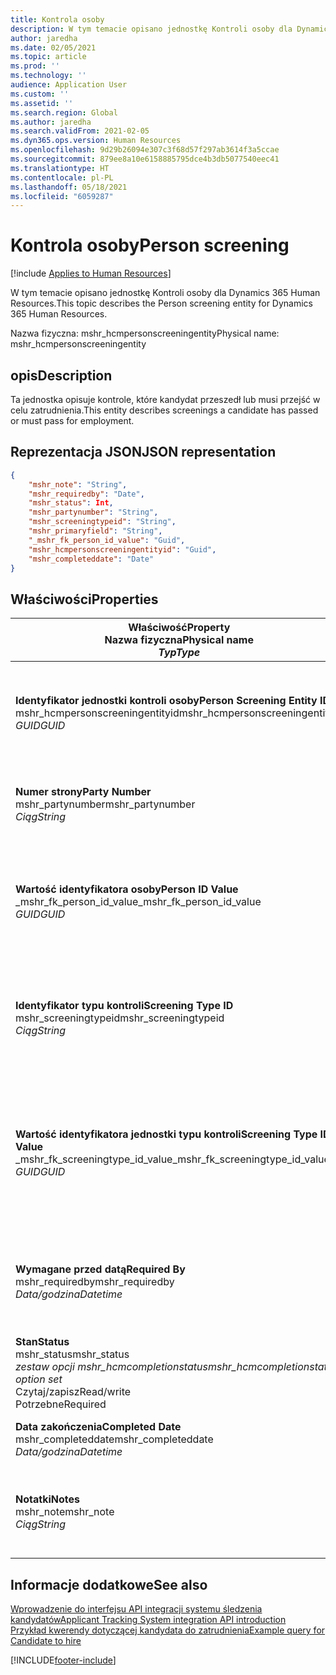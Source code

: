 ```yaml
---
title: Kontrola osoby
description: W tym temacie opisano jednostkę Kontroli osoby dla Dynamics 365 Human Resources.
author: jaredha
ms.date: 02/05/2021
ms.topic: article
ms.prod: ''
ms.technology: ''
audience: Application User
ms.custom: ''
ms.assetid: ''
ms.search.region: Global
ms.author: jaredha
ms.search.validFrom: 2021-02-05
ms.dyn365.ops.version: Human Resources
ms.openlocfilehash: 9d29b26094e307c3f68d57f297ab3614f3a5ccae
ms.sourcegitcommit: 879ee8a10e6158885795dce4b3db5077540eec41
ms.translationtype: HT
ms.contentlocale: pl-PL
ms.lasthandoff: 05/18/2021
ms.locfileid: "6059287"
---
```

# <a name="person-screening"></a><span data-ttu-id="7f8c9-103">Kontrola osoby</span><span class="sxs-lookup"><span data-stu-id="7f8c9-103">Person screening</span></span>

[!include [Applies to Human Resources](../includes/applies-to-hr.md)]

<span data-ttu-id="7f8c9-104">W tym temacie opisano jednostkę Kontroli osoby dla Dynamics 365 Human Resources.</span><span class="sxs-lookup"><span data-stu-id="7f8c9-104">This topic describes the Person screening entity for Dynamics 365 Human Resources.</span></span>

<span data-ttu-id="7f8c9-105">Nazwa fizyczna: mshr_hcmpersonscreeningentity</span><span class="sxs-lookup"><span data-stu-id="7f8c9-105">Physical name: mshr_hcmpersonscreeningentity</span></span>

## <a name="description"></a><span data-ttu-id="7f8c9-106">opis</span><span class="sxs-lookup"><span data-stu-id="7f8c9-106">Description</span></span>

<span data-ttu-id="7f8c9-107">Ta jednostka opisuje kontrole, które kandydat przeszedł lub musi przejść w celu zatrudnienia.</span><span class="sxs-lookup"><span data-stu-id="7f8c9-107">This entity describes screenings a candidate has passed or must pass for employment.</span></span>

## <a name="json-representation"></a><span data-ttu-id="7f8c9-108">Reprezentacja JSON</span><span class="sxs-lookup"><span data-stu-id="7f8c9-108">JSON representation</span></span>

```json
{
    "mshr_note": "String",
    "mshr_requiredby": "Date",
    "mshr_status": Int,
    "mshr_partynumber": "String",
    "mshr_screeningtypeid": "String",
    "mshr_primaryfield": "String",
    "_mshr_fk_person_id_value": "Guid",
    "mshr_hcmpersonscreeningentityid": "Guid",
    "mshr_completeddate": "Date"
}
```

## <a name="properties"></a><span data-ttu-id="7f8c9-109">Właściwości</span><span class="sxs-lookup"><span data-stu-id="7f8c9-109">Properties</span></span>

| <span data-ttu-id="7f8c9-110">Właściwość</span><span class="sxs-lookup"><span data-stu-id="7f8c9-110">Property</span></span><br><span data-ttu-id="7f8c9-111">**Nazwa fizyczna**</span><span class="sxs-lookup"><span data-stu-id="7f8c9-111">**Physical name**</span></span><br><span data-ttu-id="7f8c9-112">**_Typ_**</span><span class="sxs-lookup"><span data-stu-id="7f8c9-112">**_Type_**</span></span> | <span data-ttu-id="7f8c9-113">Użycie</span><span class="sxs-lookup"><span data-stu-id="7f8c9-113">Use</span></span> | <span data-ttu-id="7f8c9-114">opis</span><span class="sxs-lookup"><span data-stu-id="7f8c9-114">Description</span></span> |
| --- | --- | --- |
| <span data-ttu-id="7f8c9-115">**Identyfikator jednostki kontroli osoby**</span><span class="sxs-lookup"><span data-stu-id="7f8c9-115">**Person Screening Entity ID**</span></span><br><span data-ttu-id="7f8c9-116">mshr_hcmpersonscreeningentityid</span><span class="sxs-lookup"><span data-stu-id="7f8c9-116">mshr_hcmpersonscreeningentityid</span></span><br><span data-ttu-id="7f8c9-117">*GUID*</span><span class="sxs-lookup"><span data-stu-id="7f8c9-117">*GUID*</span></span> | <span data-ttu-id="7f8c9-118">Tylko do odczytu</span><span class="sxs-lookup"><span data-stu-id="7f8c9-118">Read-only</span></span><br><span data-ttu-id="7f8c9-119">Potrzebne</span><span class="sxs-lookup"><span data-stu-id="7f8c9-119">Required</span></span><br><span data-ttu-id="7f8c9-120">Wygenerowany przez system</span><span class="sxs-lookup"><span data-stu-id="7f8c9-120">System-generated</span></span> | <span data-ttu-id="7f8c9-121">Unikalny identyfikator podstawowy dla rekordu kontroli osoby.</span><span class="sxs-lookup"><span data-stu-id="7f8c9-121">Unique primary identifier for the person screening record.</span></span> |
| <span data-ttu-id="7f8c9-122">**Numer strony**</span><span class="sxs-lookup"><span data-stu-id="7f8c9-122">**Party Number**</span></span><br><span data-ttu-id="7f8c9-123">mshr_partynumber</span><span class="sxs-lookup"><span data-stu-id="7f8c9-123">mshr_partynumber</span></span><br><span data-ttu-id="7f8c9-124">*Ciąg*</span><span class="sxs-lookup"><span data-stu-id="7f8c9-124">*String*</span></span> | <span data-ttu-id="7f8c9-125">Czytaj/zapisz</span><span class="sxs-lookup"><span data-stu-id="7f8c9-125">Read/write</span></span><br><span data-ttu-id="7f8c9-126">Potrzebne</span><span class="sxs-lookup"><span data-stu-id="7f8c9-126">Required</span></span> | <span data-ttu-id="7f8c9-127">Numer strony (osoby) skojarzony z kandydatem.</span><span class="sxs-lookup"><span data-stu-id="7f8c9-127">The party (person) number associated with the candidate.</span></span> |
| <span data-ttu-id="7f8c9-128">**Wartość identyfikatora osoby**</span><span class="sxs-lookup"><span data-stu-id="7f8c9-128">**Person ID Value**</span></span><br><span data-ttu-id="7f8c9-129">_mshr_fk_person_id_value</span><span class="sxs-lookup"><span data-stu-id="7f8c9-129">_mshr_fk_person_id_value</span></span><br><span data-ttu-id="7f8c9-130">*GUID*</span><span class="sxs-lookup"><span data-stu-id="7f8c9-130">*GUID*</span></span> | <span data-ttu-id="7f8c9-131">Tylko do odczytu</span><span class="sxs-lookup"><span data-stu-id="7f8c9-131">Read-only</span></span><br><span data-ttu-id="7f8c9-132">Potrzebne</span><span class="sxs-lookup"><span data-stu-id="7f8c9-132">Required</span></span><br><span data-ttu-id="7f8c9-133">Klucz obcy: mshr_dirpersonentityid jednostki mshr_dirpersonentity</span><span class="sxs-lookup"><span data-stu-id="7f8c9-133">Foreign key: mshr_dirpersonentityid of mshr_dirpersonentity</span></span> | <span data-ttu-id="7f8c9-134">Wygenerowany przez system identyfikator rekordu jednostki strony (osoby).</span><span class="sxs-lookup"><span data-stu-id="7f8c9-134">The system-generated identifier of the party (person) entity record.</span></span> |
| <span data-ttu-id="7f8c9-135">**Identyfikator typu kontroli**</span><span class="sxs-lookup"><span data-stu-id="7f8c9-135">**Screening Type ID**</span></span><br><span data-ttu-id="7f8c9-136">mshr_screeningtypeid</span><span class="sxs-lookup"><span data-stu-id="7f8c9-136">mshr_screeningtypeid</span></span><br><span data-ttu-id="7f8c9-137">*Ciąg*</span><span class="sxs-lookup"><span data-stu-id="7f8c9-137">*String*</span></span> | <span data-ttu-id="7f8c9-138">Czytaj/zapisz</span><span class="sxs-lookup"><span data-stu-id="7f8c9-138">Read/write</span></span><br><span data-ttu-id="7f8c9-139">Potrzebne</span><span class="sxs-lookup"><span data-stu-id="7f8c9-139">Required</span></span><br><span data-ttu-id="7f8c9-140">Klucz obcy: ScreeningType</span><span class="sxs-lookup"><span data-stu-id="7f8c9-140">Foreign key: ScreeningType</span></span> | <span data-ttu-id="7f8c9-141">Identyfikator typu kontroli zdefiniowanego w części Human Resources.</span><span class="sxs-lookup"><span data-stu-id="7f8c9-141">The identifier of the screening type defined in Human Resources.</span></span> |
| <span data-ttu-id="7f8c9-142">**Wartość identyfikatora jednostki typu kontroli**</span><span class="sxs-lookup"><span data-stu-id="7f8c9-142">**Screening Type ID Value**</span></span><br><span data-ttu-id="7f8c9-143">_mshr_fk_screeningtype_id_value</span><span class="sxs-lookup"><span data-stu-id="7f8c9-143">_mshr_fk_screeningtype_id_value</span></span><br><span data-ttu-id="7f8c9-144">*GUID*</span><span class="sxs-lookup"><span data-stu-id="7f8c9-144">*GUID*</span></span> | <span data-ttu-id="7f8c9-145">Tylko do odczytu</span><span class="sxs-lookup"><span data-stu-id="7f8c9-145">Read-only</span></span><br><span data-ttu-id="7f8c9-146">Potrzebne</span><span class="sxs-lookup"><span data-stu-id="7f8c9-146">Required</span></span><br><span data-ttu-id="7f8c9-147">Klucz obcy: mshr_hcmscreeningtypeentityid jednostki mshr_hcmscreeningtypeentity</span><span class="sxs-lookup"><span data-stu-id="7f8c9-147">Foreign key: mshr_hcmscreeningtypeentityid of mshr_hcmscreeningtypeentity</span></span> | <span data-ttu-id="7f8c9-148">Wygenerowany przez system identyfikator rekordu typu kontroli w skojarzonej jednostce.</span><span class="sxs-lookup"><span data-stu-id="7f8c9-148">System-generated identifier for the screening type record in the associated entity.</span></span> |
| <span data-ttu-id="7f8c9-149">**Wymagane przed datą**</span><span class="sxs-lookup"><span data-stu-id="7f8c9-149">**Required By**</span></span><br><span data-ttu-id="7f8c9-150">mshr_requiredby</span><span class="sxs-lookup"><span data-stu-id="7f8c9-150">mshr_requiredby</span></span><br><span data-ttu-id="7f8c9-151">*Data/godzina*</span><span class="sxs-lookup"><span data-stu-id="7f8c9-151">*Datetime*</span></span> | <span data-ttu-id="7f8c9-152">Czytaj/zapisz</span><span class="sxs-lookup"><span data-stu-id="7f8c9-152">Read/write</span></span><br><span data-ttu-id="7f8c9-153">Opcjonalny</span><span class="sxs-lookup"><span data-stu-id="7f8c9-153">Optional</span></span> | <span data-ttu-id="7f8c9-154">Data, do której kontrola musi zostać zakończona.</span><span class="sxs-lookup"><span data-stu-id="7f8c9-154">The date by which the screening is required to be completed.</span></span> |
| <span data-ttu-id="7f8c9-155">**Stan**</span><span class="sxs-lookup"><span data-stu-id="7f8c9-155">**Status**</span></span><br><span data-ttu-id="7f8c9-156">mshr_status</span><span class="sxs-lookup"><span data-stu-id="7f8c9-156">mshr_status</span></span><br><span data-ttu-id="7f8c9-157">*zestaw opcji mshr_hcmcompletionstatus*</span><span class="sxs-lookup"><span data-stu-id="7f8c9-157">*mshr_hcmcompletionstatus option set*</span></span><br><span data-ttu-id="7f8c9-158">Czytaj/zapisz</span><span class="sxs-lookup"><span data-stu-id="7f8c9-158">Read/write</span></span><br><span data-ttu-id="7f8c9-159">Potrzebne</span><span class="sxs-lookup"><span data-stu-id="7f8c9-159">Required</span></span> | <span data-ttu-id="7f8c9-160">Dostarcza stan kandydata do kontroli.</span><span class="sxs-lookup"><span data-stu-id="7f8c9-160">Provides the candidate’s status for the screening.</span></span> |
| <span data-ttu-id="7f8c9-161">**Data zakończenia**</span><span class="sxs-lookup"><span data-stu-id="7f8c9-161">**Completed Date**</span></span><br><span data-ttu-id="7f8c9-162">mshr_completeddate</span><span class="sxs-lookup"><span data-stu-id="7f8c9-162">mshr_completeddate</span></span><br><span data-ttu-id="7f8c9-163">*Data/godzina*</span><span class="sxs-lookup"><span data-stu-id="7f8c9-163">*Datetime*</span></span> | <span data-ttu-id="7f8c9-164">Czytaj/zapisz</span><span class="sxs-lookup"><span data-stu-id="7f8c9-164">Read/write</span></span><br><span data-ttu-id="7f8c9-165">Opcjonalny</span><span class="sxs-lookup"><span data-stu-id="7f8c9-165">Optional</span></span> | <span data-ttu-id="7f8c9-166">Data zakończenia kontroli.</span><span class="sxs-lookup"><span data-stu-id="7f8c9-166">The date the screening was completed.</span></span> |
| <span data-ttu-id="7f8c9-167">**Notatki**</span><span class="sxs-lookup"><span data-stu-id="7f8c9-167">**Notes**</span></span><br><span data-ttu-id="7f8c9-168">mshr_note</span><span class="sxs-lookup"><span data-stu-id="7f8c9-168">mshr_note</span></span><br><span data-ttu-id="7f8c9-169">*Ciąg*</span><span class="sxs-lookup"><span data-stu-id="7f8c9-169">*String*</span></span> | <span data-ttu-id="7f8c9-170">Czytaj/zapisz</span><span class="sxs-lookup"><span data-stu-id="7f8c9-170">Read/write</span></span><br><span data-ttu-id="7f8c9-171">Opcjonalny</span><span class="sxs-lookup"><span data-stu-id="7f8c9-171">Optional</span></span> | <span data-ttu-id="7f8c9-172">Notatki do użytku przez menedżerów zatrudniających i rekruterów.</span><span class="sxs-lookup"><span data-stu-id="7f8c9-172">Notes for use by hiring managers and recruiters.</span></span> |

## <a name="see-also"></a><span data-ttu-id="7f8c9-173">Informacje dodatkowe</span><span class="sxs-lookup"><span data-stu-id="7f8c9-173">See also</span></span>

[<span data-ttu-id="7f8c9-174">Wprowadzenie do interfejsu API integracji systemu śledzenia kandydatów</span><span class="sxs-lookup"><span data-stu-id="7f8c9-174">Applicant Tracking System integration API introduction</span></span>](hr-admin-integration-ats-api-introduction.md)<br>
[<span data-ttu-id="7f8c9-175">Przykład kwerendy dotyczącej kandydata do zatrudnienia</span><span class="sxs-lookup"><span data-stu-id="7f8c9-175">Example query for Candidate to hire</span></span>](hr-admin-integration-ats-api-candidate-to-hire-example-query.md)



[!INCLUDE[footer-include](../includes/footer-banner.md)]